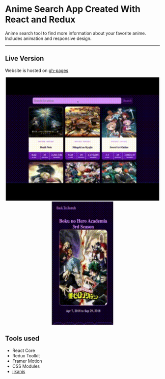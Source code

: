 # Anime Search App Created With React and Redux

Anime search tool to find more information about your favorite anime. Includes animation and responsive design.

---

## Live Version

Website is hosted on [gh-pages](https://ozansozuozgit.github.io/anime-search-react/)

<p align="center">
<img width="500" height="400" src="src/readme-assets/desktop-gif.gif">
  <img width="200" height="400" src="src/readme-assets/mobile-gif.gif">

</p>


## Tools used

- React Core
- Redux Toolkit
- Framer Motion
- CSS Modules
- [jikanjs](https://github.com/zuritor/jikanjs)

